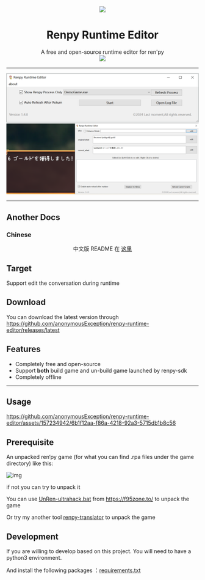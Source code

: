 
<div align=center><img src = "https://www.renpy.org/static/index-logo.png"></div>

# <div align=center>Renpy Runtime Editor</div>

<div align=center>A free and open-source runtime editor for ren'py</div>

<div align=center><img src= "https://img.shields.io/badge/python3.8-blue"></div>

------

<div align=center><img src = "https://github.com/anonymousException/renpy-runtime-editor/blob/main/docs/img/interface_v1.4.0_main.png"></div>

<div align=center><img src = "https://github.com/anonymousException/renpy-runtime-editor/blob/main/docs/img/interface_v1.4.0_runtime.png"></div>

------

## Another Docs

### Chinese

<div align=center>中文版 README 在 <a href = 'https://github.com/anonymousException/renpy-runtime-editor/blob/main/README_zh.md'>这里</a> </div>

## Target

Support edit the conversation during runtime

## Download

You can download the latest version through https://github.com/anonymousException/renpy-runtime-editor/releases/latest

## <span id ="jump_features">Features</span>

- Completely free and open-source
- Support **both** build game and un-build game launched by renpy-sdk
- Completely offline

------

## Usage

https://github.com/anonymousException/renpy-runtime-editor/assets/157234942/6b1f12aa-f86a-4218-92a3-5715db1b8c56

## Prerequisite

An unpacked ren‘py game (for what you can find .rpa files under the game directory)  like this:

![img](https://github.com/anonymousException/renpy-translator/blob/main/docs/img/unpacked.png)

if not you can try to unpack it

You can use [UnRen-ultrahack.bat](https://github.com/anonymousException/renpy-translator/blob/main/docs/tool/UnRen-ultrahack.bat) from https://f95zone.to/ to unpack the game

Or try my another tool [renpy-translator](https://github.com/anonymousException/renpy-translator) to unpack the game

## Development

If you are willing to develop based on this project. You will need to have a python3 environment.

And install the following packages ：[requirements.txt](https://github.com/anonymousException/rrenpy-runtime-editor/blob/main/src/requirements.txt)
